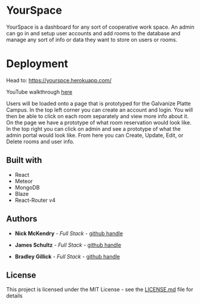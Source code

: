# YourSpace

YourSpace is a dashboard for any sort of cooperative work space. An admin can go in and setup user accounts and add rooms to the database and manage any sort of info or data they want to store on users or rooms.

# Deployment
Head to: https://yourspce.herokuapp.com/

YouTube walkthrough [here](https://www.youtube.com/watch?v=oO5XluiZveg&t=3s)

Users will be loaded onto a page that is prototyped for the Galvanize Platte Campus. In the top left corner you can create an account and login. You will then be able to click on each room separately and view more info about it. On the page we have a prototype of what room reservation would look like. In the top right you can click on admin and see a prototype of what the admin portal would look like. From here you can Create, Update, Edit, or Delete rooms and user info.

## Built with

* React
* Meteor
* MongoDB
* Blaze
* React-Router v4

## Authors

* **Nick McKendry** - *Full Stack* - [github handle](https://github.com/NickMcKendry)

* **James Schultz** - *Full Stack* - [github handle](https://github.com/ninjames101)

* **Bradley Gillick** - *Full Stack* - [github handle](https://github.com/bradleygillick)

## License

This project is licensed under the MIT License - see the [LICENSE.md](LICENSE.md) file for details
